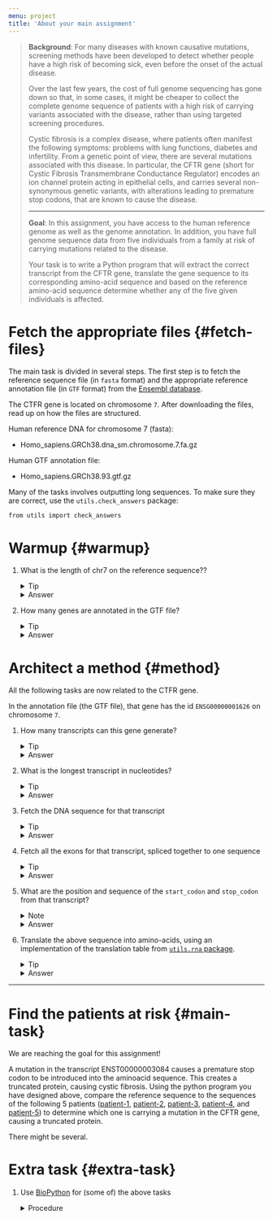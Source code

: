 ```yaml
---
menu: project
title: 'About your main assignment'
---
```


<blockquote class="task">

<p data-mark="Background"><b>Background</b>: For many diseases with
known causative mutations, screening methods have been developed to
detect whether people have a high risk of becoming sick, even before
the onset of the actual disease.</p>

<p> Over the last few years, the cost of full genome sequencing has
gone down so that, in some cases, it might be cheaper to collect the
complete genome sequence of patients with a high risk of carrying
variants associated with the disease, rather than using targeted
screening procedures.</p>

<p> Cystic fibrosis is a complex disease, where patients often
manifest the following symptoms: problems with lung functions,
diabetes and infertility. From a genetic point of view, there are
several mutations associated with this disease. In particular, the
CFTR gene (short for Cystic Fibrosis Transmembrane Conductance
Regulator) encodes an ion channel protein acting in epithelial cells,
and carries several non-synonymous genetic variants, with alterations
leading to premature stop codons, that are known to cause the
disease.</p>

<hr/>

<p data-mark="Goal"><b>Goal</b>: In this assignment, you have access
to the human reference genome as well as the genome annotation. In
addition, you have full genome sequence data from five individuals
from a family at risk of carrying mutations related to the
disease.</p>

<p> Your task is to write a Python program that will extract the correct transcript from the CFTR gene, translate the gene sequence to its corresponding amino-acid sequence and based on the reference amino-acid sequence determine whether any of the five given individuals is affected.</p>

</blockquote>

# Fetch the appropriate files {#fetch-files}

The main task is divided in several steps. The first step is to fetch
the reference sequence file (in `fasta` format) and the appropriate reference annotation file (in `GTF` format) from the [Ensembl database](http://www.ensembl.org/info/data/ftp/index.html).

The CTFR gene is located on chromosome `7`. After downloading the files, read up on how the files are structured.

Human reference DNA for chromosome 7 (fasta):
- Homo_sapiens.GRCh38.dna_sm.chromosome.7.fa.gz

Human GTF annotation file:
- Homo_sapiens.GRCh38.93.gtf.gz

Many of the tasks involves outputting long sequences. To make sure they are correct, use the <code>utils.check_answers</code> package:
<pre class="highlight"><code>from utils import check_answers</code></pre>

# Warmup {#warmup}

1. What is the length of chr7 on the reference sequence??

   <details>
   <summary>Tip</summary>
   <section>
   <p>Open the reference fasta file and read it line by line.</p>
   <p>Ignore the first line and, in a loop, get the length of each line (from which you remove the trailing newline character).</p>
   <p>Sum up all the lengths you found.</p>
   </section>
   </details>
   <details>
   <summary>Answer</summary>
   <section>
   <p>Chromosome 7 has 159.345.973 base pairs.</p>
   </section>
   </details>


2. How many genes are annotated in the GTF file?

   <details>
   <summary>Tip</summary>
   <section>
   <p>You need to understand the structure of a GTF-formatted file.</p>
   <p>The GTF format uses several tab-delimited fields, for which we give you a <a href="https://github.com/NBISweden/PythonCourse/blob/ht18/assignment/data/gtf-format.md">short a description</a>.</p>
   <p>Alternatively, you can <a href="https://en.wikipedia.org/wiki/Gene_transfer_format">search online</a>.</p>
   <p>Then, only count entries of type gene</p>
   </section>
   </details>
   <details>
   <summary>Answer</summary>
   <section>
   <p>There are 58.395 genes annotated in the GTF file</p>
   </section>
   </details>


# Architect a method {#method}

All the following tasks are now related to the CTFR gene.

In the annotation file (the GTF file), that gene has the
id `ENSG00000001626` on chromosome `7`.


1. How many transcripts can this gene generate?

   <details>
   <summary>Tip</summary>
   <section>
   <p>Again, think about the structure of the GTF file</p>
   </section>
   </details>
   <details>
   <summary>Answer</summary>
   <section>This gene can produce 11 different transcripts</section>
   </details>

2. What is the longest transcript in nucleotides?

   <details>
   <summary>Tip</summary>
   <section>
   <p>Use start and stop positions for each transcript of the gene</p>
   </section>
   </details>
   <details>
   <summary>Answer</summary>
   <section>
   <p>The transcript with id ENST00000003084 is the longest among 11 other transcripts, and spans 188.703 bases</p>
   </section>
   </details>

3. Fetch the DNA sequence for that transcript

   <details>
   <summary>Tip</summary>
   <section>
   <p>Similarly to step 1 from the Warmup, open the reference file.</p>
   <p>Ignore the first line and, in a loop, append each line to a list.</p>
   <p>Remember to strip the trailing newline character.</p>
   <p>Outside the loop, use the <code>join</code> function to concatenate the lines from the list.</p>
   <p><b>Avoid concatenation</b> <i>inside</i> the loop, as it is slow and wasting memory</p>
   <p>Use the start and stop positions extracted from the transcript, but think about where the index starts from</p>
   </section>
   </details>
   <details>
   <summary>Answer</summary>
   <section>
   <p>Write your results to file and compare with <code>check_answers.ex3(resultsFile)</code> </p>
   <p>The entire sequence can be found <a href="https://github.com/NBISweden/PythonCourse/blob/ht18/assignment/results/transcript.ncbi.fasta">here</a></p>
   </section>
   </details>

4. Fetch all the exons for that transcript, spliced together to one sequence

   <details>
   <summary>Tip</summary>
   <section>
   <p>First you need to save the start and stop positions of all exons of that transcript.</p>
   </section>
   </details>
   <details>
   <summary>Answer</summary>
   <section>
   <p>Write your results to file and compare with <code>check_answers.ex4(resultsFile)</code> </p>
   <p>The correct sequence can be found <a href="https://github.com/NBISweden/PythonCourse/blob/ht18/assignment/results/mrna.ncbi.fasta">here</a></p>
   </section>
   </details>

5. What are the position and sequence of the `start_codon` and `stop_codon` from that transcript?

   <details>
   <summary>Note</summary>
   <section>
   <p>Check that the <code>start_codon</code> is <code>ATG</code>, and that the <code>stop_codon</code> corresponds to a proper stop codon</p>
   <p>Make your program print a warning message in case the transcript does not begin with a start-codon and end with a stop-codon</p>
   </section>
   </details>
   <details>
   <summary>Answer</summary>
   <section>
   <p>Position of start codon is 117.480.095</p>
   <p>Position of stop codon is 117.667.106</p>
   </section>
   </details>

6. Translate the above sequence into amino-acids, using an implementation of the translation table from <a href="https://github.com/NBISweden/PythonCourse/tree/ht18/assignment"><code>utils.rna</code> package</a>.

   <details>
   <summary>Tip</summary>
   <section>
   <p>Use start codon position to start translating from</p>
   <p></p>
   </section>
   </details>
   <details>
   <summary>Answer</summary>
   <section>
   <p>Write your results to file and compare with <code>check_answers.ex6(resultsFile)</code> </p>
   <p>The correct sequence can be found <a href="https://github.com/NBISweden/PythonCourse/blob/ht18/assignment/results/protein.ncbi.fasta">here</a></p>
   </section>
   </details>


<hr />

# Find the patients at risk {#main-task}

We are reaching the goal for this assignment!

A mutation in the transcript ENST00000003084 causes a premature stop codon to be introduced into the aminoacid sequence. This creates a truncated protein, causing cystic fibrosis.
Using the python program you have designed above, compare the reference sequence to the sequences of the following 5 patients
([patient-1](https://github.com/NBISweden/PythonCourse/raw/ht18/assignment/data/Patient1.fa.gz),
[patient-2](https://github.com/NBISweden/PythonCourse/raw/ht18/assignment/data/Patient2.fa.gz),
[patient-3](https://github.com/NBISweden/PythonCourse/raw/ht18/assignment/data/Patient3.fa.gz),
[patient-4](https://github.com/NBISweden/PythonCourse/raw/ht18/assignment/data/Patient4.fa.gz),
and
[patient-5](https://github.com/NBISweden/PythonCourse/raw/ht18/assignment/data/Patient5.fa.gz))
to determine which one is carrying a mutation in the CFTR gene, causing a truncated protein.

There might be several.

# Extra task {#extra-task}

1. Use [BioPython](http://biopython.org/wiki/Documentation) for (some of) the above tasks

   <details>
   <summary>Procedure</summary>
   <section>
   <p>Start by <a href="http://biopython.org/DIST/docs/tutorial/Tutorial.html#htoc11">parsing a fasta file with BioPython</a>.</p>
   <p>and the <a href="http://biopython.org/DIST/docs/tutorial/Tutorial.html#htoc25">translation step</a> using the built-in <a href="http://biopython.org/DIST/docs/tutorial/Tutorial.html#htoc26">translation tables</a>.</p>
   </section>
   </details>

